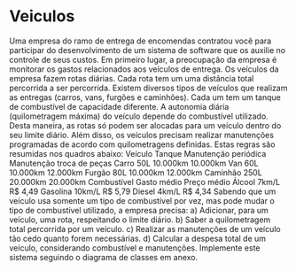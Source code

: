 # Veiculos

Uma empresa do ramo de entrega de encomendas contratou você para participar do desenvolvimento de um sistema
de software que os auxilie no controle de seus custos. Em primeiro lugar, a preocupação da empresa é monitorar os
gastos relacionados aos veículos de entrega. Os veículos da empresa fazem rotas diárias. Cada rota tem um uma
distância total percorrida a ser percorrida.
Existem diversos tipos de veículos que realizam as entregas (carros, vans, furgões e caminhões). Cada um tem um
tanque de combustível de capacidade diferente. A autonomia diária (quilometragem máxima) do veículo depende do
combustível utilizado. Desta maneira, as rotas só podem ser alocadas para um veículo dentro do seu limite diário.
Além disso, os veículos precisam realizar manutenções programadas de acordo com quilometragens definidas. Estas
regras são resumidas nos quadros abaixo:
Veículo Tanque Manutenção periódica Manutenção troca de peças
Carro 50L 10.000km 10.000km
Van 60L 10.000km 12.000km
Furgão 80L 10.000km 12.000km
Caminhão 250L 20.000km 20.000km
Combustível Gasto médio Preço médio
Álcool 7km/L R$ 4,49
Gasolina 10km/L R$ 5,79
Diesel 4km/L R$ 4,34
Sabendo que um veículo usa somente um tipo de combustível por vez, mas pode mudar o tipo de combustível utilizado,
a empresa precisa:
a) Adicionar, para um veículo, uma rota, respeitando o limite diário.
b) Saber a quilometragem total percorrida por um veículo.
c) Realizar as manutenções de um veículo tão cedo quanto forem necessárias.
d) Calcular a despesa total de um veículo, considerando combustível e manutenções.
Implemente este sistema seguindo o diagrama de classes em anexo.
